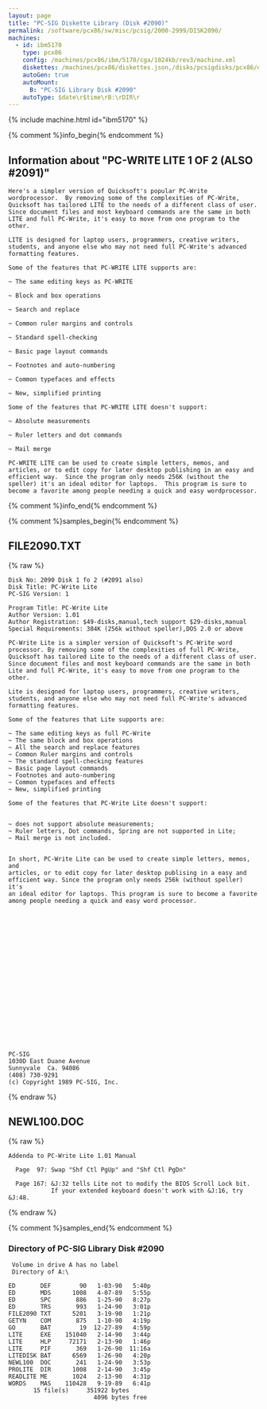 ```yaml
---
layout: page
title: "PC-SIG Diskette Library (Disk #2090)"
permalink: /software/pcx86/sw/misc/pcsig/2000-2999/DISK2090/
machines:
  - id: ibm5170
    type: pcx86
    config: /machines/pcx86/ibm/5170/cga/1024kb/rev3/machine.xml
    diskettes: /machines/pcx86/diskettes.json,/disks/pcsigdisks/pcx86/diskettes.json
    autoGen: true
    autoMount:
      B: "PC-SIG Library Disk #2090"
    autoType: $date\r$time\rB:\rDIR\r
---
```


{% include machine.html id="ibm5170" %}

{% comment %}info_begin{% endcomment %}

## Information about "PC-WRITE LITE 1 OF 2 (ALSO #2091)"

    Here's a simpler version of Quicksoft's popular PC-Write
    wordprocessor.  By removing some of the complexities of PC-Write,
    Quicksoft has tailored LITE to the needs of a different class of user.
    Since document files and most keyboard commands are the same in both
    LITE and full PC-Write, it's easy to move from one program to the
    other.
    
    LITE is designed for laptop users, programmers, creative writers,
    students, and anyone else who may not need full PC-Write's advanced
    formatting features.
    
    Some of the features that PC-WRITE LITE supports are:
    
    ~ The same editing keys as PC-WRITE
    
    ~ Block and box operations
    
    ~ Search and replace
    
    ~ Common ruler margins and controls
    
    ~ Standard spell-checking
    
    ~ Basic page layout commands
    
    ~ Footnotes and auto-numbering
    
    ~ Common typefaces and effects
    
    ~ New, simplified printing
    
    Some of the features that PC-WRITE LITE doesn't support:
    
    ~ Absolute measurements
    
    ~ Ruler letters and dot commands
    
    ~ Mail merge
    
    PC-WRITE LITE can be used to create simple letters, memos, and
    articles, or to edit copy for later desktop publishing in an easy and
    efficient way.  Since the program only needs 256K (without the
    speller) it's an ideal editor for laptops.  This program is sure to
    become a favorite among people needing a quick and easy wordprocessor.
{% comment %}info_end{% endcomment %}

{% comment %}samples_begin{% endcomment %}

## FILE2090.TXT

{% raw %}
```
Disk No: 2090 Disk 1 fo 2 (#2091 also)                                                           
Disk Title: PC-Write Lite                                               
PC-SIG Version: 1                                                       
                                                                        
Program Title: PC-Write Lite                                            
Author Version: 1.01                                                    
Author Registration: $49-disks,manual,tech support $29-disks,manual
Special Requirements: 384K (256k without speller),DOS 2.0 or above      
                                                                        
PC-Write Lite is a simpler version of Quicksoft's PC-Write word         
processor. By removing some of the complexities of full PC-Write,       
Quicksoft has tailored Lite to the needs of a different class of user.  
Since document files and most keyboard commands are the same in both    
Lite and full PC-Write, it's easy to move from one program to the other.
                                                                        
Lite is designed for laptop users, programmers, creative writers,       
students, and anyone else who may not need full PC-Write's advanced     
formatting features.                                                    
                                                                        
Some of the features that Lite supports are:                            
                                                                        
~ The same editing keys as full PC-Write                                
~ The same block and box operations                                     
~ All the search and replace features                                   
~ Common Ruler margins and controls                                     
~ The standard spell-checking features                                  
~ Basic page layout commands                                            
~ Footnotes and auto-numbering                                          
~ Common typefaces and effects                                          
~ New, simplified printing                                              
                                                                        
Some of the features that PC-Write Lite doesn't support:                
                                                                        
                                                                        
~ does not support absolute measurements;                               
~ Ruler letters, Dot commands, Spring are not supported in Lite;        
~ Mail merge is not included.                                           
                                                                        
                                                                        
In short, PC-Write Lite can be used to create simple letters, memos, and
articles, or to edit copy for later desktop publising in a easy and     
efficient way. Since the program only needs 256k (without speller) it's 
an ideal editor for laptops. This program is sure to become a favorite  
among people needing a quick and easy word processor.                   
                                                                        
                                                                        
                                                                        
                                                                        
                                                                        
                                                                        
                                                                        
                                                                        
                                                                        
                                                                        
                                                                        
                                                                        
                                                                        
                                                                        
                                                                        
                                                                        
                                                                        
                                                                        
                                                                        
                                                                        
                                                                        
PC-SIG                                                                  
1030D East Duane Avenue                                                 
Sunnyvale  Ca. 94086                                                    
(408) 730-9291                                                          
(c) Copyright 1989 PC-SIG, Inc.                                         
```
{% endraw %}

## NEWL100.DOC

{% raw %}
```
Addenda to PC-Write Lite 1.01 Manual

  Page  97: Swap "Shf Ctl PgUp" and "Shf Ctl PgDn"

  Page 167: &J:32 tells Lite not to modify the BIOS Scroll Lock bit.
            If your extended keyboard doesn't work with &J:16, try &J:48.

```
{% endraw %}

{% comment %}samples_end{% endcomment %}

### Directory of PC-SIG Library Disk #2090

     Volume in drive A has no label
     Directory of A:\

    ED       DEF        90   1-03-90   5:40p
    ED       MDS      1008   4-07-89   5:55p
    ED       SPC       886   1-25-90   8:27p
    ED       TRS       993   1-24-90   3:01p
    FILE2090 TXT      5201   3-19-90   1:21p
    GETYN    COM       875   1-10-90   4:19p
    GO       BAT        19  12-27-89   4:59p
    LITE     EXE    151040   2-14-90   3:44p
    LITE     HLP     72171   2-13-90   1:46p
    LITE     PIF       369   1-26-90  11:16a
    LITEDISK BAT      6569   1-26-90   4:20p
    NEWL100  DOC       241   1-24-90   3:53p
    PROLITE  DIR      1008   2-14-90   3:45p
    READLITE ME       1024   2-13-90   4:31p
    WORDS    MAS    110428   9-19-89   6:41p
           15 file(s)     351922 bytes
                            4096 bytes free
